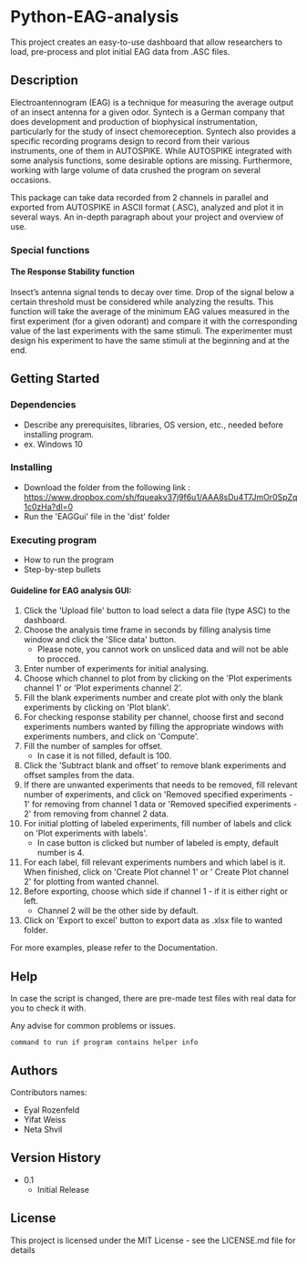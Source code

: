 # Python-EAG-analysis

This project creates an easy-to-use dashboard that allow researchers to load, pre-process and plot initial EAG data from .ASC files.

## Description

Electroantennogram (EAG) is a technique for measuring the average output of an insect antenna for a given odor.
Syntech is a German company that does development and production of biophysical instrumentation, particularly for the study of insect chemoreception.
Syntech also provides a specific recording programs design to record from their various instruments, one of them in AUTOSPIKE.
While AUTOSPIKE integrated with some analysis functions, some desirable options are missing.
Furthermore, working with large volume of data crushed the program on several occasions.

This package can take data recorded from 2 channels in parallel and exported from AUTOSPIKE in ASCII format (.ASC), analyzed and plot it in several ways.
An in-depth paragraph about your project and overview of use.

### Special functions

#### The Response Stability function

Insect’s antenna signal tends to decay over time. Drop of the signal below a certain threshold must be considered while analyzing the results. This function will take the average of the minimum EAG values measured in the first experiment (for a given odorant) and compare it with the corresponding value of the last experiments with the same stimuli. The experimenter must design his experiment to have the same stimuli at the beginning and at the end.

## Getting Started

### Dependencies

* Describe any prerequisites, libraries, OS version, etc., needed before installing program.
* ex. Windows 10

### Installing

* Download the folder from the following link : https://www.dropbox.com/sh/fqueakv37j9f6u1/AAA8sDu4T7JmOr0SpZq1c0zHa?dl=0
* Run the 'EAGGui' file in the 'dist' folder

### Executing program

* How to run the program
* Step-by-step bullets

#### Guideline for EAG analysis GUI:

1.	Click the 'Upload file' button to load select a data file (type ASC) to the dashboard.
2.	Choose the analysis time frame in seconds by filling analysis time window and click the 'Slice data' button. 
    - Please note, you cannot work on unsliced data and will not be able to procced. 
4.	Enter number of experiments for initial analysing. 
5.	Choose which channel to plot from by clicking on the 'Plot experiments channel 1' or 'Plot experiments channel 2'.
6.	Fill the blank experiments number and create plot with only the blank experiments by clicking on 'Plot blank'.
7.	For checking response stability per channel, choose first and second experiments numbers wanted by filling the appropriate windows with experiments numbers, and click on 'Compute'.
8.	Fill the number of samples for offset.
    - In case it is not filled, default is 100.
10.	Click the 'Subtract blank and offset' to remove blank experiments and offset samples from the data.
11.	If there are unwanted experiments that needs to be removed, fill relevant number of experiments, and click on 'Removed specified experiments - 1' for removing from channel 1 data or 'Removed specified experiments - 2' from removing from channel 2 data. 
12.	For initial plotting of labeled experiments, fill number of labels and click on 'Plot experiments with labels'.
    - In case button is clicked but number of labeled is empty, default number is 4.
14.	 For each label, fill relevant experiments numbers and which label is it. When finished, click on 'Create Plot channel 1' or ' Create Plot channel 2' for plotting from wanted channel.
15.	Before exporting, choose which side if channel 1 - if it is either right or left.
    - Channel 2 will be the other side by default.  
13.	Click on 'Export to excel' button to export data as .xlsx file to wanted folder.

For more examples, please refer to the Documentation.


## Help

In case the script is changed, there are pre-made test files with real data for you to check it with. 

Any advise for common problems or issues.
```
command to run if program contains helper info
```

## Authors

Contributors names:

* Eyal Rozenfeld
* Yifat Weiss
* Neta Shvil




## Version History

* 0.1
    * Initial Release

## License

This project is licensed under the MIT License - see the LICENSE.md file for details
